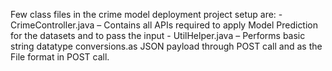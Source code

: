 Few class files in the crime model deployment project setup are:
	- CrimeController.java – Contains all APIs required to apply Model Prediction for the datasets and to pass the input 
	- UtilHelper.java – Performs basic string datatype conversions.as JSON payload through POST call and as the File format in POST call.